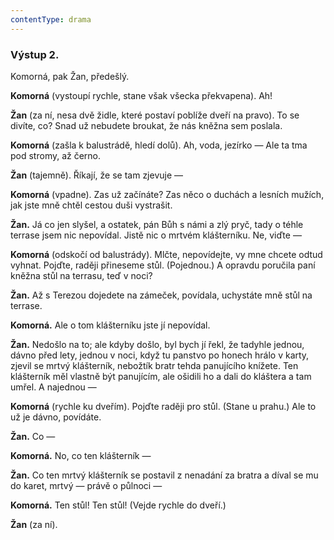 ```yaml
---
contentType: drama
---
```


### Výstup 2.

Komorná, pak Žan, předešlý.

**Komorná** (vystoupí rychle, stane však všecka překvapena). Ah!

**Žan** (za ní, nesa dvě židle, které postaví poblíže dveří na pravo). To se divíte, co? Snad už nebudete broukat, že nás kněžna sem poslala.

**Komorná** (zašla k balustrádě, hledí dolů). Ah, voda, jezírko — Ale ta tma pod stromy, až černo.

**Žan** (tajemně). Říkají, že se tam zjevuje —

**Komorná** (vpadne). Zas už začínáte? Zas něco o duchách a lesních mužích, jak jste mně chtěl cestou duši vystrašit.

**Žan.** Já co jen slyšel, a ostatek, pán Bůh s námi a zlý pryč, tady o téhle terrase jsem nic nepovídal. Jistě nic o mrtvém klášterníku. Ne, viďte —

**Komorná** (odskočí od balustrády). Mlčte, nepovídejte, vy mne chcete odtud vyhnat. Pojďte, raději přineseme stůl. (Pojednou.) A opravdu poručila paní kněžna stůl na terrasu, teď v noci?

**Žan.** Až s Terezou dojedete na zámeček, povídala, uchystáte mně stůl na terrase.

**Komorná.** Ale o tom klášterníku jste jí nepovídal.

**Žan.** Nedošlo na to; ale kdyby došlo, byl bych jí řekl, že tadyhle jednou, dávno před lety, jednou v noci, když tu panstvo po honech hrálo v karty, zjevil se mrtvý klášterník, nebožtík bratr tehda panujícího knížete. Ten klášterník měl vlastně být panujícím, ale ošidili ho a dali do kláštera a tam umřel. A najednou —

**Komorná** (rychle ku dveřím). Pojďte raději pro stůl. (Stane u prahu.) Ale to už je dávno, povídáte.

**Žan.** Co —

**Komorná.** No, co ten klášterník —

**Žan.** Co ten mrtvý klášterník se postavil z nenadání za bratra a díval se mu do karet, mrtvý — právě o půlnoci —

**Komorná.** Ten stůl! Ten stůl! (Vejde rychle do dveří.)

**Žan** (za ní).
